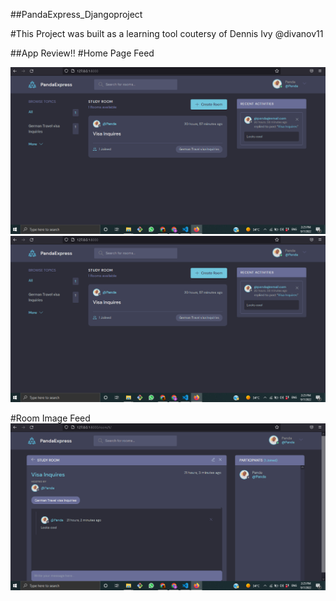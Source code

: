 ##PandaExpress_Djangoproject

#This Project was built as a learning tool coutersy of Dennis Ivy @divanov11

##App Review!!
#Home Page Feed 

![Getting Started](./Homepageimage.png)
![Getting Started](Homepageimage.png)

#Room Image Feed
![Roomimage](Roomimage.png)

